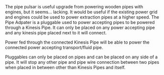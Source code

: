 <lore>
The pipe pulsar is useful upgrade from powering wooden pipes with engines, but it seems... lacking. It would be useful if the existing power grid and engines could be used to power extraction pipes at a higher speed.
</lore>
<no_lore>
The Pipe Adpater is a pluggable used to power accepting pipes to be powered through a Kinesis Pipe.
</no_lore>

<recipes stack="buildcrafttransport:plug_power_adaptor"/>

<chapter name="Plug Mechanics"/>
It can only be placed on any power accepting pipe and any kinesis pipe placed next to it will connect.

Power fed through the connected Kinesis Pipe will be able to power the connected power accepting transport/fluid pipe.

<chapter name="Pipe connections"/>
Pluggables can only be placed on pipes and can be placed on any side of a pipe.
It will stop any other pipe and pipe wire connection between two pipes when placed in between other than Kinesis Pipes and itself.

<usages stack="buildcrafttransport:plug_power_adaptor"/>